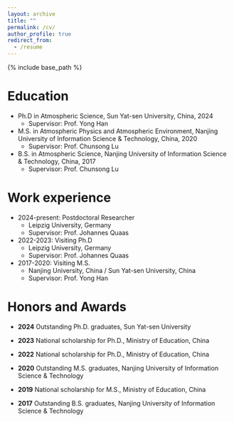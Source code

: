 ```yaml
---
layout: archive
title: ""
permalink: /cv/
author_profile: true
redirect_from:
  - /resume
---
```


{% include base_path %}

Education
======
* Ph.D in Atmospheric Science, Sun Yat-sen University, China, 2024
  * Supervisor: Prof. Yong Han
* M.S. in Atmospheric Physics and Atmospheric Environment, Nanjing University of Information Science & Technology, China, 2020
  * Supervisor: Prof. Chunsong Lu
* B.S. in Atmospheric Science, Nanjing University of Information Science & Technology, China, 2017
  * Supervisor: Prof. Chunsong Lu

Work experience
======
* 2024-present: Postdoctoral Researcher
  * Leipzig University, Germany
  * Supervisor: Prof. Johannes Quaas
* 2022-2023: Visiting Ph.D
  * Leipzig University, Germany
  * Supervisor: Prof. Johannes Quaas
* 2017-2020: Visiting M.S.
  * Nanjing University, China / Sun Yat-sen University, China
  * Supervisor: Prof. Yong Han
 
Honors and Awards
======
* **2024** Outstanding Ph.D. graduates, Sun Yat-sen University
  
* **2023** National scholarship for Ph.D., Ministry of Education, China
  
* **2022** National scholarship for Ph.D.,  Ministry of Education, China

* **2020** Outstanding M.S. graduates, Nanjing University of Information Science & Technology
  
* **2019** National scholarship for M.S., Ministry of Education, China

* **2017** Outstanding B.S. graduates, Nanjing University of Information Science & Technology
